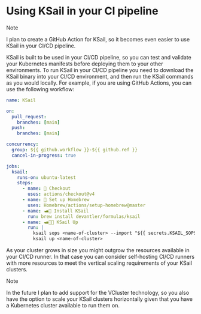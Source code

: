 # Using KSail in your CI pipeline

> [!NOTE]
> I plan to create a GitHub Action for KSail, so it becomes even easier to use KSail in your CI/CD pipeline.

KSail is built to be used in your CI/CD pipeline, so you can test and validate your Kubernetes manifests before deploying them to your other environments. To run KSail in your CI/CD pipeline you need to download the KSail binary into your CI/CD environment, and then run the KSail commands as you would locally. For example, if you are using GitHub Actions, you can use the following workflow:

```yaml
name: KSail

on:
  pull_request:
    branches: [main]
  push:
    branches: [main]

concurrency:
  group: ${{ github.workflow }}-${{ github.ref }}
  cancel-in-progress: true

jobs:
  ksail:
    runs-on: ubuntu-latest
    steps:
      - name: 📑 Checkout
        uses: actions/checkout@v4
      - name: 🍺 Set up Homebrew
        uses: Homebrew/actions/setup-homebrew@master
      - name: 🛥️🐳 Install KSail
        run: brew install devantler/formulas/ksail
      - name: 🛥️🐳🚀 KSail Up
        run: |
          ksail sops <name-of-cluster> --import "${{ secrets.KSAIL_SOPS_AGE_KEY }}"
          ksail up <name-of-cluster>
```

As your cluster grows in size you might outgrow the resources available in your CI/CD runner. In that case you can consider self-hosting CI/CD runners with more resources to meet the vertical scaling requirements of your KSail clusters.

> [!NOTE]
> In the future I plan to add support for the VCluster technology, so you also have the option to scale your KSail clusters horizontally given that you have a Kubernetes cluster available to run them on.
